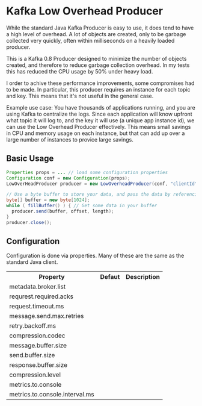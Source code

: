 Kafka Low Overhead Producer
===========================

While the standard Java Kafka Producer is easy to use, it does tend to have a
high level of overhead.  A lot of objects are created, only to be garbage
collected very quickly, often within milliseconds on a heavily loaded 
producer.

This is a Kafka 0.8 Producer designed to minimize the number of objects
created, and therefore to reduce garbage collection overhead.  In my tests
this has reduced the CPU usage by 50% under heavy load.

I order to achive these performance improvements, some compromises had to be
made.  In particular, this producer requires an instance for each topic and 
key.  This means that it's not useful in the general case.

Example use case:  You have thousands of applications running, and you are 
using Kafka to centralize the logs.  Since each application will know upfront
what topic it will log to, and the key it will use (a unique app instance id),
we can use the Low Overhead Producer effectively.  This means small savings
in CPU and memory usage on each instance, but that can add up over a large 
number of instances to provice large savings.

Basic Usage
-----------
```java
Properties props = ... // load some configuration properties
Configuration conf = new Configuration(props);
LowOverHeadProducer producer = new LowOverheadProducer(conf, "clientId", "topic", "key");

// Use a byte buffer to store your data, and pass the data by referencing that.
byte[] buffer = new byte[1024];
while ( fillBuffer() ) { // Get some data in your buffer
  producer.send(buffer, offset, length);
}
producer.close();
```

Configuration
-------------
Configuration is done via properties.  Many of these are the same as the
standard Java client.

<table>
  <tr> <th>Property</th> <th>Defaut</th> <th>Description</th> </tr>
  <tr> <td>metadata.broker.list</td> <td></td> <td></td> </tr>
  <tr> <td>requrest.required.acks</td> <td></td> <td></td> </tr>
  <tr> <td>request.timeout.ms</td> <td></td> <td></td> </tr>
  <tr> <td>message.send.max.retries</td> <td></td> <td></td> </tr>
  <tr> <td>retry.backoff.ms</td> <td></td> <td></td> </tr>
  <tr> <td>compression.codec</td> <td></td> <td></td> </tr>
  <tr> <td>message.buffer.size</td> <td></td> <td></td> </tr>
  <tr> <td>send.buffer.size</td> <td></td> <td></td> </tr>
  <tr> <td>response.buffer.size</td> <td></td> <td></td> </tr>
  <tr> <td>compression.level</td> <td></td> <td></td> </tr>
  <tr> <td>metrics.to.console</td> <td></td> <td></td> </tr>
  <tr> <td>metrics.to.console.interval.ms</td> <td></td> <td></td> </tr>
</table>
